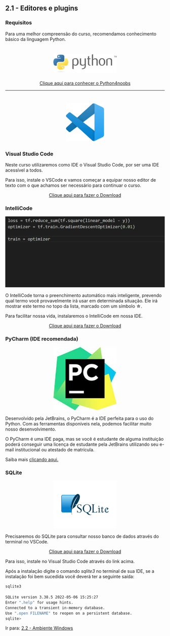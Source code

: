 ## 2.1 - Editores e plugins

### Requisitos

Para uma melhor compreensão do curso, recomendamos conhecimento básico da linguagem Python.

<h1 align="center">
  <img src="../images/python.svg" alt="Python" width="200">
</h1>
<p align="center">
<a href="https://github.com/wendrewdevelop/python4noobs"> Clique aqui para conhecer o Python4noobs </a>
</p>

<hr>
<h1 align="center">
  <img src="../images/vscode-min.png" alt="Visual Studio Code" width="120">
</h1>

### Visual Studio Code ##

Neste curso utilizaremos como IDE o Visual Studio Code, por ser uma IDE acessível a todos.

Para isso, instale o VSCode e vamos começar a equipar nosso editor de texto com o que achamos ser necessário para continuar o curso.

<p align="center">
<a href="https://code.visualstudio.com/download"> Clique aqui para fazer o Download </a>
</p>

### IntelliCode ##

<p align="center">
<img src="../images/python-intellicode.gif" alt="IntelliCode Showcase">
</p>

O IntelliCode torna o preenchimento automático mais inteligente, prevendo qual termo você provavelmente irá usar em
determinada situação. Ele irá mostrar este termo no topo da lista, marcado com um símbolo ☆.

Para facilitar nossa vida, instalaremos o IntelliCode em nossa IDE.

<p align="center">
<a href="https://marketplace.visualstudio.com/items?itemName=VisualStudioExptTeam.vscodeintellicode"> Clique aqui para fazer o Download </a>
</p>

### PyCharm (IDE recomendada)

<p align="center">

<img src="../images/pycharm-min.png" alt="PyCharm" width="200">

</p>

Desenvolvido pela JetBrains, o PyCharm é a IDE perfeita para o uso do Python. Com as ferramentas disponíveis nela,
podemos facilitar muito nosso desenvolvimento.

O PyCharm é uma IDE paga, mas se você é estudante de alguma instituição poderá conseguir uma licença de
estudante pela JetBrains utilizando seu e-mail institucional ou atestado de matrícula. 

Saiba mais <a href="https://www.jetbrains.com/community/education/">clicando aqui.</a>

### SQLite

<p align="center">

<img src="../images/sqlite-min.png" alt="PyCharm" width="200">

</p>

Precisaremos do SQLite para consultar nosso banco de dados através do terminal no VSCode.

<p align="center">
<a href="https://marketplace.visualstudio.com/items?itemName=alexcvzz.vscode-sqlite"> Clique aqui para fazer o Download </a>
</p>


Para isso, instale no Visual Studio Code através do link acima.

Após a instalação digite o comando *sqlite3* no terminal de sua IDE, se a instalação foi bem sucedida você deverá ter a
seguinte saída:

```bash
sqlite3

SQLite version 3.38.5 2022-05-06 15:25:27
Enter ".help" for usage hints.
Connected to a transient in-memory database.
Use ".open FILENAME" to reopen on a persistent database.
sqlite>
```

Ir para: [2.2 - Ambiente Windows](2-Ambiente-windows.md)
